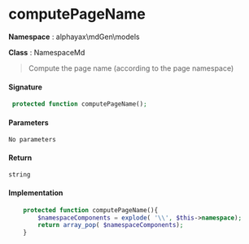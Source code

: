 
# computePageName

**Namespace**  : alphayax\mdGen\models

**Class** : NamespaceMd


> Compute the page name (according to the page namespace)


#### Signature

```php
 protected function computePageName();
```

#### Parameters

    No parameters

#### Return

    string 

#### Implementation

```php
    protected function computePageName(){
        $namespaceComponents = explode( '\\', $this->namespace);
        return array_pop( $namespaceComponents);
    }

```
